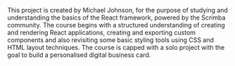 This project is created by Michael Johnson, for the purpose of studying and understanding the basics of the React framework, powered by the Scrimba community.
The course begins with a structured understanding of creating and rendering React applications, creating and exporting custom components and also revisiting some basic styling tools using CSS and HTML layout techniques. The course is capped with a solo project with the goal to build a personalised digital business card.
